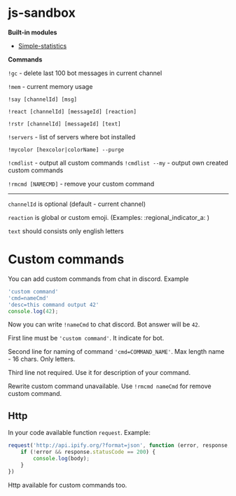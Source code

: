 # **js-sandbox**


**Built-in modules**

* [Simple-statistics](https://github.com/simple-statistics/simple-statistics)

**Commands**

`!gc` - delete last 100 bot messages in current channel

`!mem` - current memory usage

`!say [channelId] [msg]`

`!react [channelId] [messageId] [reaction]`

`!rstr [channelId] [messageId] [text]`

`!servers` - list of servers where bot installed

`!mycolor [hexcolor|colorName] --purge`

`!cmdlist` - output all custom commands
`!cmdlist --my` - output own created custom commands

`!rmcmd [NAMECMD]` - remove your custom command

___

`channelId` is optional (default - current channel)

`reaction` is global or custom emoji. (Examples: :regional_indicator_a: )

`text` should consists only english letters


# Custom commands

You can add custom commands from chat in discord. Example

```javascript
'custom command'
'cmd=nameCmd'
'desc=this command output 42'
console.log(42);
```

Now you can write `!nameCmd` to chat discord. Bot answer will be `42`.

First line must be `'custom command'`. It indicate for bot.

Second line for naming of command `'cmd=COMMAND_NAME'`. Max length name - 16 chars. Only letters.

Third line not required. Use it for description of your command.

Rewrite custom command unavailable. Use `!rmcmd nameCmd` for remove custom command.

## Http

In your code available function `request`. Example:

```js
request('http://api.ipify.org/?format=json', function (error, response, body) {
    if (!error && response.statusCode == 200) {
        console.log(body);
    }
})
```
Http available for custom commands too.



